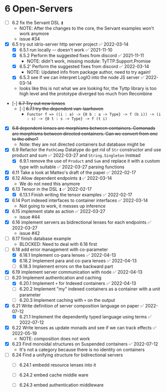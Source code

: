 
# 6 Open-Servers
  - [ ] 6.2 fix the Servant DSL ⏫
    - NOTE: After the changes to the core, the Servant examples won't work anymore
    - issue #34
  - [x] 6.5 try out idris-server http server project ✅ 2022-03-14
    - [x] 6.5.1 run locally -- doesn't work ✅ 2021-11-10
    - [x] 6.5.2 Perform the suggested fixes from discord ✅ 2021-11-11
      - NOTE: didn't work, missing module: TyTTP.Support.Promise
    - [x] 6.5.2' Perform the suggested fixes from discord ✅ 2022-03-14
      - NOTE: Updated info from package author, need to try again!
    - [x] 6.5.3 see if we can interpret LogIO into the node JS server ✅ 2022-03-14
    - looks like this is not what we are looking for, the Tyttp library is too high level and the prototype diverged too much from Recombine
  - [-] ~~6.7 Try out new lenses~~
    - [-] ~~6.7.1 try the dependent van-laarhoven~~
      - `Functor f => ((i : a) -> {0 b : a -> Type} -> f (b i)) -> (i : s) -> {0 t : s -> Type} -> f (t i)`
  - [x] ~~6.8 dependent lenses are morphisms between containers. Comonads are morphisms between directed containers. Can we convert from one to the other?~~
    - Note: they are not directed containers but database might be
  - [x] 6.9 Refactor the `PathComp` Datatype do get rid of `Str` constructor and use product and sum ✅ 2022-03-27
    and `String.Singleton` instead
    - [x] 6.9.1 remove the use of `Product` and `Sum` and replace it with a custom type with suitable ✅ 2022-03-27
      parsing functions
  - [x] 6.11 Take a look at Matteo's draft of the paper ✅ 2022-02-17
  - [x] 6.12 Allow dependent endpoints ⏫ ✅ 2022-03-14
	  - We do not need this anymore
  - [x] 6.13 Tensor in the DSL ⏫ ✅ 2022-02-17
    - [x] 6.13.1 Finish writing the tensor examples ✅ 2022-02-17
  - [x] 6.14 Port indexed interfaces to container interfaces ✅ 2022-03-14
	  - Not going to work, it messes up inference
  - [x] 6.15 implement state as action ✅ 2022-03-27
	  - issue #44
  - [x] 6.16 implement servers as bidirectional lenses for each endpoints ✅ 2022-03-27
	  - issue #42
  - [ ] 6.17 finish database example
	  - BLOCKED: Need to deal with 6.18 first
  - [ ] 6.18 add error management with co-parameter
	  - [x] 6.18.1 Implement co-para lenses ✅ 2022-04-13
	  - [x] 6.18.2 Implement para and co-para lenses ✅ 2022-04-13
	  - [ ] 6.18.3 Implement errors on the backward part
  - [x] 6.19 implement server communication with node ✅ 2022-04-13
  - [ ] 6.20 Implement authentication and caching
	  - [x] 6.20.1 Implement `+` for Indexed containers ✅ 2022-04-13
	  - [ ] 6.20.2 Implement "my" indexed containers as a container with a unit parameter
	  - [ ] 6.20.3 Implement caching with `+` on the output
  - [x] 6.21 Write definition of server composition language on paper ✅ 2022-07-12
	  - [x] 6.21.1 Implement the dependently typed language using terms ✅ 2022-07-12
  - [x] 6.22 Write lenses as update monads and see if we can track effects ✅ 2022-05-19
	  - NOTE: composition does not work
  - [x] 6.23 Find monoidal structures on Suspended containers ✅ 2022-07-12
	  - It's not a category because there is no identity on containers
  - [ ] 6.24 Find a unifying structure for bidirectional servers
	  - [ ] 6.24.1 embedd resource lenses into it
	  - [ ] 6.24.2 embed cache middle ware
	  - [ ] 6.24.3 embed authentication middleware

